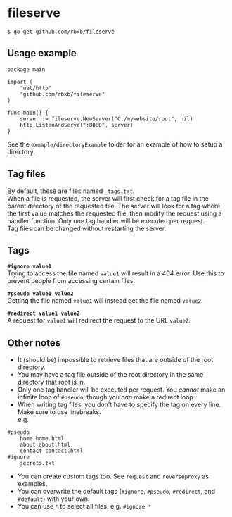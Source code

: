 # fileserve

`$ go get github.com/rbxb/fileserve`

## Usage example

```
package main

import (
	"net/http"
	"github.com/rbxb/fileserve"
)

func main() {
	server := fileserve.NewServer("C:/mywebsite/root", nil)
	http.ListenAndServe(":8080", server)
}
```
  
See the `exmaple/directoryExample` folder for an example of how to setup a directory.

## Tag files
By default, these are files named `_tags.txt`.  
When a file is requested, the server will first check for a tag file in the parent directory of the requested file. The server will look for a tag where the first value matches the requested file, then modify the request using a handler function. Only one tag handler will be executed per request.  
Tag files can be changed without restarting the server.

## Tags

**`#ignore value1`**  
Trying to access the file named `value1` will result in a 404 error. Use this to prevent people from accessing certain files.  
  
**`#pseudo value1 value2`**  
Getting the file named `value1` will instead get the file named `value2`.  
  
**`#redirect value1 value2`**  
A request for `value1` will redirect the request to the URL `value2`.  

## Other notes

- It (should be) impossible to retrieve files that are outside of the root directory.  
- You may have a tag file outside of the root directory in the same directory that root is in.  
- Only one tag handler will be executed per request. You *cannot* make an infinite loop of `#pseudo`, though you *can* make a redirect loop. 
- When writing tag files, you don't have to specify the tag on every line. Make sure to use linebreaks.  
e.g.
```
#pseudo
	home home.html
	about about.html
	contact contact.html
#ignore
	secrets.txt
```
- You can create custom tags too. See `request` and `reverseproxy` as examples.
- You can overwrite the default tags (`#ignore`, `#pseudo`, `#redirect`, and `#default`) with your own.
- You can use `*` to select all files.
e.g. `#ignore *`